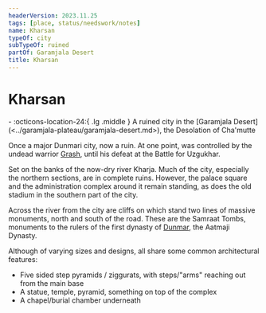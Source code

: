 ```yaml
---
headerVersion: 2023.11.25
tags: [place, status/needswork/notes]
name: Kharsan
typeOf: city
subTypeOf: ruined
partOf: Garamjala Desert
title: Kharsan
---
```


# Kharsan
<div class="grid cards ext-narrow-margin ext-one-column" markdown>
-    :octicons-location-24:{ .lg .middle } A ruined city in the [Garamjala Desert](<../garamjala-plateau/garamjala-desert.md>), the Desolation of Cha'mutte  
</div>


Once a major Dunmari city, now a ruin. At one point, was controlled by the undead warrior [Grash](<../../../people/other-nonhumans/grash.md>), until his defeat at the Battle for Uzgukhar. 

Set on the banks of the now-dry river Kharja. Much of the city, especially the northern sections, are in complete ruins. However, the palace square and the administration complex around it remain standing, as does the old stadium in the southern part of the city. 

Across the river from the city are cliffs on which stand two lines of massive monuments, north and south of the road. These are the Samraat Tombs, monuments to the rulers of the first dynasty of [Dunmar](<../realms/dunmar/dunmar.md>), the Aatmaji Dynasty. 

Although of varying sizes and designs, all share some common architectural features:
-   Five sided step pyramids / ziggurats, with steps/"arms" reaching out from the main base
-   A statue, temple, pyramid, something on top of the complex
-   A chapel/burial chamber underneath





